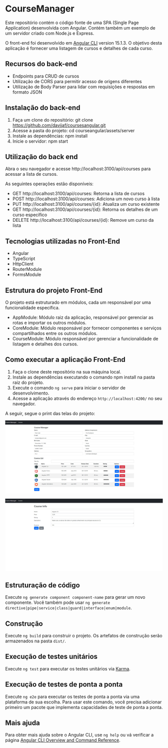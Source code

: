 # CourseManager

Este repositório contém o código fonte de uma SPA (Single Page Application) desenvolvida com Angular.
Contém também um exemplo de um servidor criado com Node.js e Express.

O front-end foi desenvolvido em [Angular CLI](https://github.com/angular/angular-cli) version 15.1.3.
O objetivo desta aplicação é fornecer uma listagem de cursos e detalhes de cada curso.

## Recursos do back-end
* Endpoints para CRUD de cursos
* Utilização de CORS para permitir acesso de origens diferentes
* Utilização de Body Parser para lidar com requisições e respostas em formato JSON

## Instalação do back-end
1. Faça um clone do repositório: git clone https://github.com/davijaf/coursesangular.git
2. Acesse a pasta do projeto: cd courseangular/assets/server
3. Instale as dependências: npm install
4. Inicie o servidor: npm start

## Utilização do back end
Abra o seu navegador e acesse http://localhost:3100/api/courses para acessar a lista de cursos.

As seguintes operações estão disponíveis:

* GET http://localhost:3100/api/courses: Retorna a lista de cursos
* POST http://localhost:3100/api/courses: Adiciona um novo curso à lista
* PUT http://localhost:3100/api/courses/{id}: Atualiza um curso existente
* GET http://localhost:3100/api/courses/{id}: Retorna os detalhes de um curso específico
* DELETE http://localhost:3100/api/courses/{id}: Remove um curso da lista

## Tecnologias utilizadas no Front-End
* Angular
* TypeScript
* HttpClient
* RouterModule
* FormsModule

## Estrutura do projeto Front-End
O projeto está estruturado em módulos, cada um responsável por uma funcionalidade específica.

* AppModule: Módulo raiz da aplicação, responsável por gerenciar as rotas e importar os outros módulos.
* CoreModule: Módulo responsável por fornecer componentes e serviços compartilhados entre os outros módulos.
* CourseModule: Módulo responsável por gerenciar a funcionalidade de listagem e detalhes dos cursos.

## Como executar a aplicação Front-End
1. Faça o clone deste repositório na sua máquina local.
2. Instale as dependências executando o comando npm install na pasta raiz do projeto.
3. Execute o comando `ng serve` para iniciar o servidor de desenvolvimento.
4. Acesse a aplicação através do endereço `http://localhost:4200/` no seu navegador.

A seguir, segue o print das telas do projeto:

![Alt text](./assets/prints/Screenshot2023-01-28200716.jpg?raw=true "Tela CourseManager")

![Alt text](./assets/prints/Screenshot2023-01-28200755.jpg?raw=true "Tela CourseInfor")

## Estruturação de código

Execute `ng generate component component-name` para gerar um novo componente. Você também pode usar `ng generate directive|pipe|service|class|guard|interface|enum|module`.

## Construção

Execute `ng build` para construir o projeto. Os artefatos de construção serão armazenados na pasta `dist/`.

## Execução de testes unitários

Execute `ng test`  para executar os testes unitários via [Karma](https://karma-runner.github.io).

## Execução de testes de ponta a ponta

Execute  `ng e2e` para executar os testes de ponta a ponta via uma plataforma de sua escolha. Para usar este comando, você precisa adicionar primeiro um pacote que implementa capacidades de teste de ponta a ponta.

## Mais ajuda

Para obter mais ajuda sobre o Angular CLI, use `ng help` ou vá verificar a página [Angular CLI Overview and Command Reference](https://angular.io/cli).
